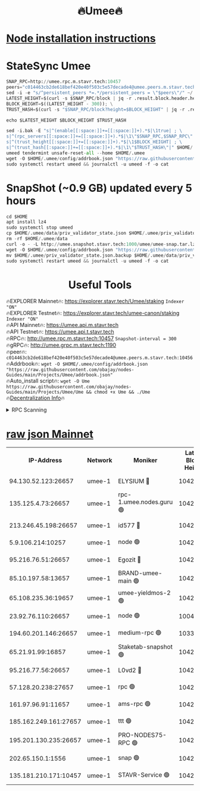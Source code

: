 <h1 align="center"> 🔥Umee🔥</h1>


[Node installation instructions](https://github.com/obajay/nodes-Guides/tree/main/Projects/Umee)
=
# StateSync Umee
```python
SNAP_RPC=http://umee.rpc.m.stavr.tech:10457
peers="c014463cb2de618bef420e40f503c5e57decade4@umee.peers.m.stavr.tech:10456"
sed -i -e "s/^persistent_peers *=.*/persistent_peers = \"$peers\"/" ~/.umee/config/config.toml
LATEST_HEIGHT=$(curl -s $SNAP_RPC/block | jq -r .result.block.header.height); \
BLOCK_HEIGHT=$((LATEST_HEIGHT - 300)); \
TRUST_HASH=$(curl -s "$SNAP_RPC/block?height=$BLOCK_HEIGHT" | jq -r .result.block_id.hash)

echo $LATEST_HEIGHT $BLOCK_HEIGHT $TRUST_HASH

sed -i.bak -E "s|^(enable[[:space:]]+=[[:space:]]+).*$|\1true| ; \
s|^(rpc_servers[[:space:]]+=[[:space:]]+).*$|\1\"$SNAP_RPC,$SNAP_RPC\"| ; \
s|^(trust_height[[:space:]]+=[[:space:]]+).*$|\1$BLOCK_HEIGHT| ; \
s|^(trust_hash[[:space:]]+=[[:space:]]+).*$|\1\"$TRUST_HASH\"|" $HOME/.umee/config/config.toml
umeed tendermint unsafe-reset-all --home $HOME/.umee
wget -O $HOME/.umee/config/addrbook.json "https://raw.githubusercontent.com/obajay/nodes-Guides/main/Projects/Umee/addrbook.json"
sudo systemctl restart umeed && journalctl -u umeed -f -o cat
```
# SnapShot (~0.9 GB) updated every 5 hours
```python
cd $HOME
apt install lz4
sudo systemctl stop umeed
cp $HOME/.umee/data/priv_validator_state.json $HOME/.umee/priv_validator_state.json.backup
rm -rf $HOME/.umee/data
curl -o - -L http://umee.snapshot.stavr.tech:1000/umee/umee-snap.tar.lz4 | lz4 -c -d - | tar -x -C $HOME/.umee --strip-components 2
wget -O $HOME/.umee/config/addrbook.json "https://raw.githubusercontent.com/obajay/nodes-Guides/main/Projects/Umee/addrbook.json"
mv $HOME/.umee/priv_validator_state.json.backup $HOME/.umee/data/priv_validator_state.json
sudo systemctl restart umeed && journalctl -u umeed -f -o cat
```
 <h1 align="center"> Useful Tools</h1>

🔥EXPLORER Mainnet🔥:      https://explorer.stavr.tech/Umee/staking             `Indexer "ON"` \
🔥EXPLORER Testnet🔥:        https://explorer.stavr.tech/umee-canon/staking      `Indexer "ON"` \
🔥API Mainnet🔥:                   https://umee.api.m.stavr.tech \
🔥API Testnet🔥:                     https://umee.api.t.stavr.tech \
🔥RPC🔥:                                   http://umee.rpc.m.stavr.tech:10457                     `Snapshot-interval = 300` \
🔥gRPC🔥:                              http://umee.grpc.m.stavr.tech:1190 \
🔥peer🔥:                     `c014463cb2de618bef420e40f503c5e57decade4@umee.peers.m.stavr.tech:10456` \
🔥Addrbook🔥:    ```wget -O $HOME/.umee/config/addrbook.json "https://raw.githubusercontent.com/obajay/nodes-Guides/main/Projects/Umee/addrbook.json"``` \
🔥Auto_install script🔥: ```wget -O Ume https://raw.githubusercontent.com/obajay/nodes-Guides/main/Projects/Umee/Ume && chmod +x Ume && ./Ume``` \
🔥[Decentralization Info](https://github.com/obajay/StateSync-snapshots/tree/main/Projects/Umee/Decentralization)🔥

<details>
<summary>RPC Scanning</summary>

<h2 align="center"> We scan nodes in real time every 4 hours. And we provide the final result of RPC endpoints.
We cannot influence the operation of these nodes in any way. </h2>


```python
If Voting Power is higher than 0 --> then the Node is a validator of the network and may be subject to attack and be a potential threat to the chain.
```
```python
We marked such validators with a red symbol
```

</details>

[raw json Mainnet](https://rpc-check.umeem.stavr.tech/umeem/rpc-umeem-result.json)
=



<table><tr><th>IP-Address</th><th>Network</th><th>Moniker</th><th>Latest Block Height</th><th>Earliest Block Height</th><th>Catching Up</th><th>Tx Index</th><th>Voting Power</th><th>Scan Time</th></tr><tr><td>94.130.52.123:26657</td><td>umee-1</td><td>ELYSIUM 🔴</td><td>10423247</td><td>3216011</td><td>False</td><td>on</td><td>23073443</td><td>2024-02-03T05:50:20.733711799UTC</td></tr><tr><td>135.125.4.73:26657</td><td>umee-1</td><td>rpc-1.umee.nodes.guru 🟢</td><td>10423247</td><td>5167386</td><td>False</td><td>on</td><td>0</td><td>2024-02-03T05:50:23.071903886UTC</td></tr><tr><td>213.246.45.198:26657</td><td>umee-1</td><td>id577 🔴</td><td>10423233</td><td>7100001</td><td>False</td><td>on</td><td>35104871</td><td>2024-02-03T05:49:00.716234807UTC</td></tr><tr><td>5.9.106.214:10257</td><td>umee-1</td><td>node 🟢</td><td>10423243</td><td>7942001</td><td>False</td><td>on</td><td>0</td><td>2024-02-03T05:49:57.039097181UTC</td></tr><tr><td>95.216.76.51:26657</td><td>umee-1</td><td>Egozit 🔴</td><td>10423247</td><td>8262001</td><td>False</td><td>off</td><td>38423804</td><td>2024-02-03T05:50:20.301124574UTC</td></tr><tr><td>85.10.197.58:13657</td><td>umee-1</td><td>BRAND-umee-main 🟢</td><td>10423236</td><td>8427832</td><td>False</td><td>on</td><td>0</td><td>2024-02-03T05:49:17.936965343UTC</td></tr><tr><td>65.108.235.36:19657</td><td>umee-1</td><td>umee-yieldmos-2 🟢</td><td>10423226</td><td>9575548</td><td>False</td><td>on</td><td>0</td><td>2024-02-03T05:48:15.181946811UTC</td></tr><tr><td>23.92.76.110:26657</td><td>umee-1</td><td>node 🟢</td><td>10046600</td><td>9953901</td><td>False</td><td>on</td><td>0</td><td>2024-02-03T05:51:00.013001125UTC</td></tr><tr><td>194.60.201.146:26657</td><td>umee-1</td><td>medium-rpc 🟢</td><td>10338572</td><td>9984137</td><td>False</td><td>on</td><td>0</td><td>2024-02-03T05:49:07.350196406UTC</td></tr><tr><td>65.21.91.99:16857</td><td>umee-1</td><td>Staketab-snapshot 🟢</td><td>10423239</td><td>9992001</td><td>False</td><td>off</td><td>0</td><td>2024-02-03T05:49:32.710674247UTC</td></tr><tr><td>95.216.77.56:26657</td><td>umee-1</td><td>L0vd2 🔴</td><td>10423250</td><td>10323250</td><td>False</td><td>off</td><td>37538499</td><td>2024-02-03T05:50:40.442007097UTC</td></tr><tr><td>57.128.20.238:27657</td><td>umee-1</td><td>rpc 🟢</td><td>10423244</td><td>10337379</td><td>False</td><td>on</td><td>0</td><td>2024-02-03T05:50:05.578303838UTC</td></tr><tr><td>161.97.96.91:11657</td><td>umee-1</td><td>ams-rpc 🟢</td><td>10423250</td><td>10352001</td><td>False</td><td>on</td><td>0</td><td>2024-02-03T05:50:40.753737087UTC</td></tr><tr><td>185.162.249.161:27657</td><td>umee-1</td><td>ttt 🟢</td><td>10423241</td><td>10381617</td><td>False</td><td>on</td><td>0</td><td>2024-02-03T05:49:45.337626209UTC</td></tr><tr><td>195.201.130.235:26657</td><td>umee-1</td><td>PRO-NODES75-RPC 🟢</td><td>10423242</td><td>10396343</td><td>False</td><td>on</td><td>0</td><td>2024-02-03T05:49:53.783833313UTC</td></tr><tr><td>202.65.150.1:1556</td><td>umee-1</td><td>snap 🟢</td><td>10423242</td><td>10419651</td><td>False</td><td>on</td><td>0</td><td>2024-02-03T05:49:54.756376548UTC</td></tr><tr><td>135.181.210.171:10457</td><td>umee-1</td><td>STAVR-Service 🟢</td><td>10423249</td><td>10421001</td><td>False</td><td>on</td><td>0</td><td>2024-02-03T05:50:31.747692061UTC</td></tr></table>
